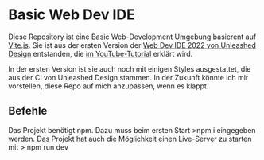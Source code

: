# Basic Web Dev IDE

Diese Repository ist eine Basic Web-Development Umgebung basierent auf [Vite.js](https://vitejs.dev/).
Sie ist aus der ersten Version der [Web Dev IDE 2022 von Unleashed Design](https://github.com/Johannes-Schiel/ud-basic-webdev-setup) entstanden, die [im YouTube-Tutorial](https://youtu.be/3x4FwEtP93o) erklärt wird.

In der ersten Version ist sie auch noch mit einigen Styles ausgestattet, die aus der CI von Unleashed Design stammen. In der Zukunft könnte ich mir vorstellen, diese Repo auf mich anzupassen, wenn es klappt.


## Befehle

Das Projekt benötigt npm. Dazu muss beim ersten Start >npm i eingegeben werden.
Das Projekt hat auch die Möglichkeit einen Live-Server zu starten mit > npm run dev
